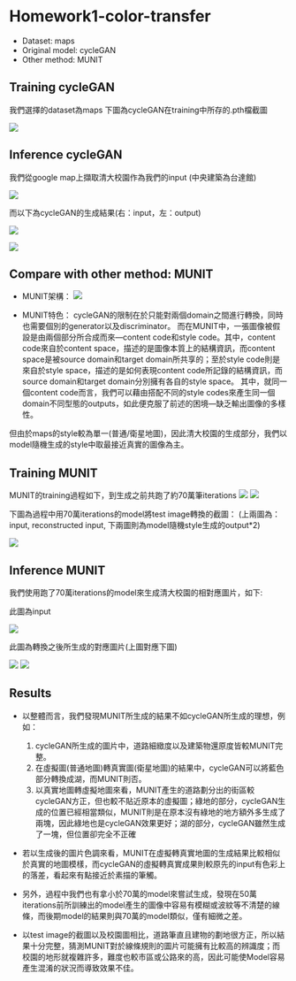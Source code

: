 # Homework1-color-transfer
* Dataset: maps
* Original model: cycleGAN
* Other method: MUNIT

## Training cycleGAN
我們選擇的dataset為maps
下圖為cycleGAN在training中所存的.pth檔截圖

![](https://i.imgur.com/0fKLGSP.jpg)

## Inference cycleGAN
我們從google map上擷取清大校園作為我們的input (中央建築為台達館)

![](https://i.imgur.com/12iMqwo.jpg)

而以下為cycleGAN的生成結果(右：input，左：output)

![](https://i.imgur.com/ur61etu.png)

![](https://i.imgur.com/eqfHqdV.png)


## Compare with other method: MUNIT
- MUNIT架構：
![](https://i.imgur.com/y9MkvFx.png)

- MUNIT特色：
cycleGAN的限制在於只能對兩個domain之間進行轉換，同時也需要個別的generator以及discriminator。
而在MUNIT中，一張圖像被假設是由兩個部分所合成而來—content code和style code。其中，content code來自於content space，描述的是圖像本質上的結構資訊，而content space是被source domain和target domain所共享的；至於style code則是來自於style space，描述的是如何表現content code所記錄的結構資訊，而source domain和target domain分別擁有各自的style space。
其中，就同一個content code而言，我們可以藉由搭配不同的style codes來產生同一個domain不同型態的outputs，如此便克服了前述的困境—缺乏輸出圖像的多樣性。

但由於maps的style較為單一(普通/衛星地圖)，因此清大校園的生成部分，我們以model隨機生成的style中取最接近真實的圖像為主。

## Training MUNIT

MUNIT的training過程如下，到生成之前共跑了約70萬筆iterations
![](https://i.imgur.com/LqLl9CH.jpg)
![](https://i.imgur.com/HHpqZMZ.jpg)

下圖為過程中用70萬iterations的model將test image轉換的截圖：
(上兩圖為：input, reconstructed input, 
  下兩圖則為model隨機style生成的output*2)
  
![](https://i.imgur.com/O58T0el.jpg)


## Inference MUNIT
我們使用跑了70萬iterations的model來生成清大校園的相對應圖片，如下:

此圖為input

![](https://i.imgur.com/Mcz6YUo.jpg)

此圖為轉換之後所生成的對應圖片(上圖對應下圖)

![](https://i.imgur.com/KIY65nQ.jpg) ![](https://i.imgur.com/f7tSwfU.jpg)


## Results
- 以整體而言，我們發現MUNIT所生成的結果不如cycleGAN所生成的理想，例如：
    1. cycleGAN所生成的圖片中，道路細緻度以及建築物還原度皆較MUNIT完整。
    2. 在虛擬圖(普通地圖)轉真實圖(衛星地圖)的結果中，cycleGAN可以將藍色部分轉換成湖，而MUNIT則否。
    3. 以真實地圖轉虛擬地圖來看，MUNIT產生的道路劃分出的街區較cycleGAN方正，但也較不貼近原本的虛擬圖；綠地的部分，cycleGAN生成的位置已經相當類似，MUNIT則是在原本沒有綠地的地方額外多生成了兩塊，因此綠地也是cycleGAN效果更好；湖的部分，cycleGAN雖然生成了一塊，但位置卻完全不正確

- 若以生成後的圖片色調來看，MUNIT在虛擬轉真實地圖的生成結果比較相似於真實的地圖模樣，而cycleGAN的虛擬轉真實成果則較原先的input有色彩上的落差，看起來有點接近於素描的筆觸。

- 另外，過程中我們也有拿小於70萬的model來嘗試生成，發現在50萬iterations前所訓練出的model產生的圖像中容易有模糊或波紋等不清楚的線條，而後期model的結果則與70萬的model類似，僅有細微之差。

- 以test image的截圖以及校園圖相比，道路筆直且建物的劃地很方正，所以結果十分完整，猜測MUNIT對於線條規則的圖片可能擁有比較高的辨識度；而校園的地形就複雜許多，難度也較市區或公路來的高，因此可能使Model容易產生混淆的狀況而導致效果不佳。
